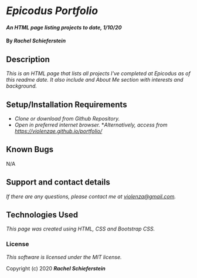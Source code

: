 # _Epicodus Portfolio_

#### _An HTML page listing projects to date, 1/10/20_

#### By _**Rachel Schieferstein**_

## Description

_This is an HTML page that lists all projects I've completed at Epicodus as of this readme date. It also include and About Me section with interests and background._

## Setup/Installation Requirements

* _Clone or download from Github Repository._
* _Open in preferred internet browser._
*_Alternatively, access from https://violenzae.github.io/portfolio/_

## Known Bugs

N/A

## Support and contact details

_If there are any questions, please contact me at violenza@gmail.com._

## Technologies Used

_This page was created using HTML, CSS and Bootstrap CSS._

### License

*This software is licensed under the MIT license.*

Copyright (c) 2020 **_Rachel Schieferstein_**